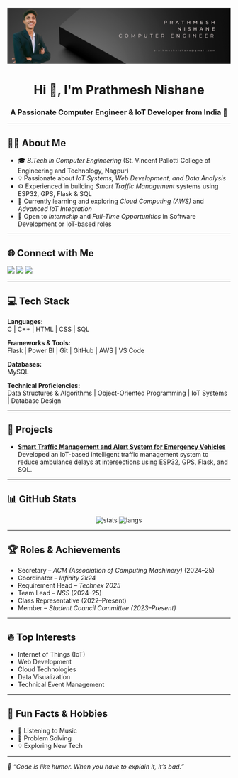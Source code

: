 <p align="center">
  <img src="./Modern blue tech theme.png" alt="Prathmesh Nishane" />
</p>
<h1 align="center">Hi 👋, I'm Prathmesh Nishane</h1>
<h3 align="center">A Passionate Computer Engineer & IoT Developer from India 🚀</h3>

---

## 🧑‍💻 About Me

- 🎓 *B.Tech in Computer Engineering* (St. Vincent Pallotti College of Engineering and Technology, Nagpur)  
- 💡 Passionate about *IoT Systems, Web Development, and Data Analysis*  
- ⚙️ Experienced in building *Smart Traffic Management* systems using ESP32, GPS, Flask & SQL  
- 🌱 Currently learning and exploring *Cloud Computing (AWS)* and *Advanced IoT Integration*  
- 🤝 Open to *Internship* and *Full-Time Opportunities* in Software Development or IoT-based roles  

---

## 🌐 Connect with Me
<p align="left">
<a href="mailto:prathmeshnishane@gmail.com" target="_blank"><img src="https://img.shields.io/badge/Email-D14836?style=for-the-badge&logo=gmail&logoColor=white"></a>
<a href="http://linkedin.com/in/prathmesh-nishane-a150292b6" target="_blank"><img src="https://img.shields.io/badge/LinkedIn-0077B5?style=for-the-badge&logo=linkedin&logoColor=white"></a>
<a href="https://github.com/prathmesh-2705" target="_blank"><img src="https://img.shields.io/badge/GitHub-100000?style=for-the-badge&logo=github&logoColor=white"></a>
</p>

---

## 💻 Tech Stack

**Languages:**  
C | C++ | HTML | CSS | SQL  

**Frameworks & Tools:**  
Flask | Power BI | Git | GitHub | AWS | VS Code  

**Databases:**  
MySQL  

**Technical Proficiencies:**  
Data Structures & Algorithms | Object-Oriented Programming | IoT Systems | Database Design  

---

## 📌 Projects
- **[Smart Traffic Management and Alert System for Emergency Vehicles](https://www.ijraset.com/research-paper/iot-enabled-smart-traffic-management-and-alert-system)**  
  Developed an IoT-based intelligent traffic management system to reduce ambulance delays at intersections using ESP32, GPS, Flask, and SQL.

---

## 📊 GitHub Stats
<p align="center">
  <img src="https://github-readme-stats.vercel.app/api?username=prathmesh-2705&show_icons=true&theme=tokyonight" alt="stats"/>
  <img src="https://github-readme-stats.vercel.app/api/top-langs/?username=prathmesh-2705&layout=compact&theme=tokyonight" alt="langs"/>
</p>

---

## 🏆 Roles & Achievements

- Secretary – *ACM (Association of Computing Machinery)* (2024–25)  
- Coordinator – *Infinity 2k24*  
- Requirement Head – *Technex 2025*  
- Team Lead – *NSS* (2024–25)  
- Class Representative (2022–Present)  
- Member – *Student Council Committee (2023–Present)*  

---

## 🔥 Top Interests

- Internet of Things (IoT)  
- Web Development  
- Cloud Technologies  
- Data Visualization  
- Technical Event Management  

---

## 🎯 Fun Facts & Hobbies

- 🎵 Listening to Music  
- 🧠 Problem Solving  
- 💡 Exploring New Tech  

---

*📌 “Code is like humor. When you have to explain it, it’s bad.”*

